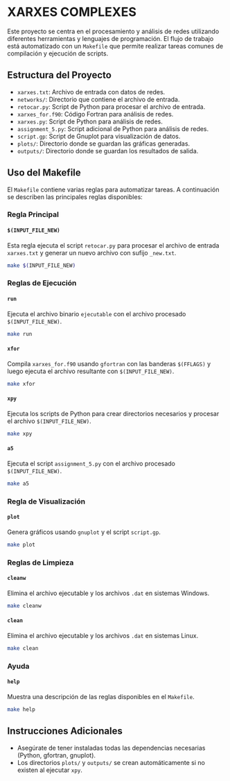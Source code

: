 # XARXES COMPLEXES

Este proyecto se centra en el procesamiento y análisis de redes utilizando diferentes herramientas y lenguajes de programación. El flujo de trabajo está automatizado con un `Makefile` que permite realizar tareas comunes de compilación y ejecución de scripts.

## Estructura del Proyecto

- `xarxes.txt`: Archivo de entrada con datos de redes.
- `networks/`: Directorio que contiene el archivo de entrada.
- `retocar.py`: Script de Python para procesar el archivo de entrada.
- `xarxes_for.f90`: Código Fortran para análisis de redes.
- `xarxes.py`: Script de Python para análisis de redes.
- `assignment_5.py`: Script adicional de Python para análisis de redes.
- `script.gp`: Script de Gnuplot para visualización de datos.
- `plots/`: Directorio donde se guardan las gráficas generadas.
- `outputs/`: Directorio donde se guardan los resultados de salida.

## Uso del Makefile

El `Makefile` contiene varias reglas para automatizar tareas. A continuación se describen las principales reglas disponibles:

### Regla Principal

#### `$(INPUT_FILE_NEW)`

Esta regla ejecuta el script `retocar.py` para procesar el archivo de entrada `xarxes.txt` y generar un nuevo archivo con sufijo `_new.txt`.

```sh
make $(INPUT_FILE_NEW)
```

### Reglas de Ejecución

#### `run`

Ejecuta el archivo binario `ejecutable` con el archivo procesado `$(INPUT_FILE_NEW)`.

```sh
make run
```

#### `xfor`

Compila `xarxes_for.f90` usando `gfortran` con las banderas `$(FFLAGS)` y luego ejecuta el archivo resultante con `$(INPUT_FILE_NEW)`.

```sh
make xfor
```

#### `xpy`

Ejecuta los scripts de Python para crear directorios necesarios y procesar el archivo `$(INPUT_FILE_NEW)`.

```sh
make xpy
```

#### `a5`

Ejecuta el script `assignment_5.py` con el archivo procesado `$(INPUT_FILE_NEW)`.

```sh
make a5
```

### Regla de Visualización

#### `plot`

Genera gráficos usando `gnuplot` y el script `script.gp`.

```sh
make plot
```

### Reglas de Limpieza

#### `cleanw`

Elimina el archivo ejecutable y los archivos `.dat` en sistemas Windows.

```sh
make cleanw
```

#### `clean`

Elimina el archivo ejecutable y los archivos `.dat` en sistemas Linux.

```sh
make clean
```

### Ayuda

#### `help`

Muestra una descripción de las reglas disponibles en el `Makefile`.

```sh
make help
```

## Instrucciones Adicionales

- Asegúrate de tener instaladas todas las dependencias necesarias (Python, gfortran, gnuplot).
- Los directorios `plots/` y `outputs/` se crean automáticamente si no existen al ejecutar `xpy`.